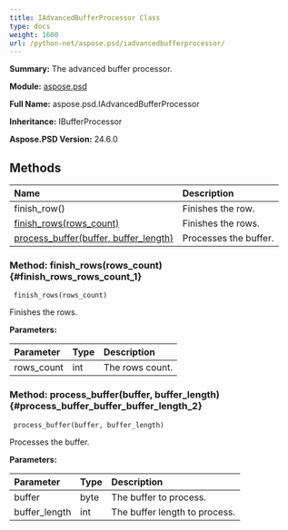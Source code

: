 ```yaml
---
title: IAdvancedBufferProcessor Class
type: docs
weight: 1600
url: /python-net/aspose.psd/iadvancedbufferprocessor/
---
```


**Summary:** The advanced buffer processor.

**Module:** [aspose.psd](/psd/python-net/aspose.psd/)

**Full Name:** aspose.psd.IAdvancedBufferProcessor

**Inheritance:** IBufferProcessor

**Aspose.PSD Version:** 24.6.0

## **Methods**
| **Name** | **Description** |
| :- | :- |
| finish_row() | Finishes the row. |
| [finish_rows(rows_count)](#finish_rows_rows_count_1) | Finishes the rows. |
| [process_buffer(buffer, buffer_length)](#process_buffer_buffer_buffer_length_2) | Processes the buffer. |


### Method: finish_rows(rows_count) {#finish_rows_rows_count_1}


```
 finish_rows(rows_count) 
```

Finishes the rows.

**Parameters:**

| Parameter | Type | Description |
| :- | :- | :- |
| rows_count | int | The rows count. |

### Method: process_buffer(buffer, buffer_length) {#process_buffer_buffer_buffer_length_2}


```
 process_buffer(buffer, buffer_length) 
```

Processes the buffer.

**Parameters:**

| Parameter | Type | Description |
| :- | :- | :- |
| buffer | byte | The buffer to process. |
| buffer_length | int | The buffer length to process. |

